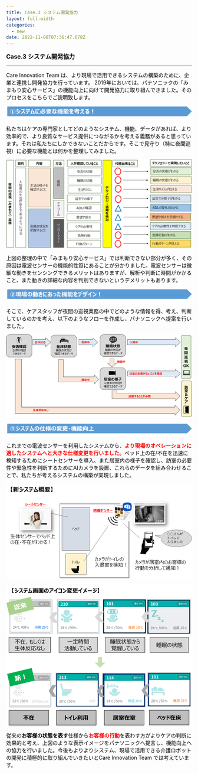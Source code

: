 ```yaml
---
title: Case.3 システム開発協力
layout: full-width
categories:
  - new
date: 2022-11-08T07:36:47.678Z
---
```

<p style="text-align: left;" data-mce-style="text-align: left;"><span style="font-size: 16px;" data-mce-style="font-size: 16px;"><strong><span style="color: #000000;" data-mce-style="color: #000000;">Case.3 システム開発協力</span></strong></span></p>

<div class="cc-m-all-content j-module j-hr" id="cc-m-all-content-12069883260" data-action="content" ng-non-bindable="">
                    <hr>
            </div>

<p style="text-align: left;" data-mce-style="text-align: left;"><span style="font-size: 14px;" data-mce-style="font-size: 14px;"><span style="color: #000000;" data-mce-style="color: #000000;">Care Innovation Team は、より現場で活用できるシステムの構築のために、企業と連携し開発協力を行っています。 2019年においては、パナソニックの「みまもり安心サービス」の機能向上に向けて開発協力に取り組んできました。そのプロセスをこちらでご説明致します。</span></span></p></div>

![](/images/1574315118.png)

<span style="color: #000000;" data-mce-style="color: #000000;">私たちはケアの専門家としてどのようなシステム、機能、データがあれば、より効率的で、より良質なサービス提供につながるかを考える義務があると思っています。それは私たちにしかできないことだからです。そこで見守り（特に夜間巡視）に必要な機能とは何かを整理してみました。</span>

![](/images/1574315183.png)

<span style="color: #000000;" data-mce-style="color: #000000;">上図の整理の中で「みまもり安心サービス」では判断できない部分が多く、その原因は電波センサーの機能的性質にあることが分かりました。電波センサーは微細な動きをセンシングできるメリットはありますが、解析や判断に時間がかかること、また動きの詳細な内容を判別できないというデメリットもあります。</span>

![](/images/1574315278.png)

<span style="font-size: 14px;" data-mce-style="font-size: 14px;"><span style="color: #000000;" data-mce-style="color: #000000;">そこで、ケアスタッフが夜間の巡視業務の中でどのような情報を得、考え、判断しているのかを考え、以下のようなフローを作成し、パナソニックへ提案を行いました。</span></span>

![](/images/1573111303.png)

![](/images/1574315350.png)

<span style="color: #000000;" data-mce-style="color: #000000;">これまでの電波センサーを利用したシステムから、<span style="color: #ff0000;" data-mce-style="color: #ff0000;"><strong>より現場のオペレーションに適したシステムへと大きな仕様変更を行いました。</strong></span>ベッド上の在/不在を迅速に検知するためにシートセンサーを導入、また居室内の様子を確認し、訪室の必要性や緊急性を判断するためにAIカメラを設置、これらのデータを組み合わせることで、私たちが考えるシステムの構築が実現しました。</span>

![](/images/image-5-.png)

![](/images/1574314080.png)

<span style="color: #000000;" data-mce-style="color: #000000;">従来の<strong>お客様の状態を表す</strong>仕様から<span style="color: #ff0000;" data-mce-style="color: #ff0000;"><strong>お客様の行動</strong></span>を表わす方がよりケアの判断に効果的と考え、上図のような表示イメージをパナソニックへ提言し、機能向上への協力を行いました。今後もよりよりシステム、現場で活用できる介護ロボットの開発に積極的に取り組んでいきたいとCare Innovation Team では考えています。</span>